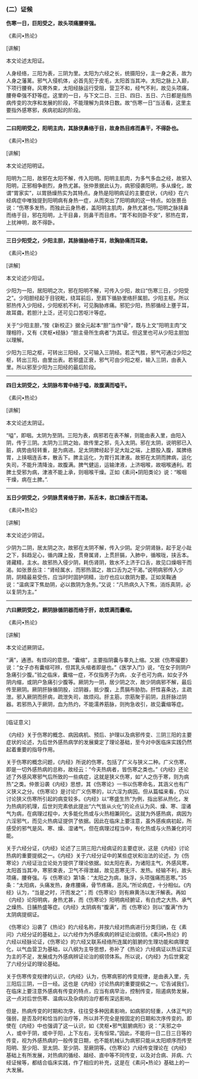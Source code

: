 ### (二）证候

**伤寒一日，巨阳受之，故头项痛腰脊强。**

​《素问•热论》

[讲解]

本文论述太阳证。

人身经络，三阳为表，三阴为里。太阳为六经之长，统摄阳分，主一身之表，故为人身之藩蓠。邪气入侵机体，必首先犯于皮毛，太阳首当其冲。太阳之脉上入巅，下项行腰脊。风寒外束，太阳经脉运行受阻，营卫不和，经气不利，故见头项痛，腰脊牵强不舒等症。这里的一日，与下文二日、三日、四日、五日、六日都是指热病传变的次序和发展的阶段，不能理解为具体日数。故“伤寒一日”当活看，这里主要指外感寒邪，疾病初起的阶段。

* * *

**二曰阳明受之，阳明主肉，其脉侠鼻络于目，故身热目疼而鼻干，不得卧也。**

​《素问•热论》

[讲解]

本文论述阳明证。

阳明为二阳，故邪在太阳不解，传入阳明。阳明主肌肉，为多气多血之经，故邪入阳明，正邪相争剧烈，身热尤甚。张仲景据此认为，病邪侵袭阳明，多从燥化，故谓“胃家实”，以胃肠燥热实为其特点。身热是阳明病证的主要症状，《内经》在六经病症中唯独提到阳明病有身热一症，从而突出了阳明病的这一特点。如张景岳说：“伤寒多发热，而独此云身热者，盖阳明主肌肉，身热尤甚也。”阳明之脉挟鼻而络于目，邪在阳明，上干目鼻，则鼻干而目疼。“胃不和则卧不安”，邪热在胃，上扰神明，故不得卧。

* * *

**三日少阳受之，少阳主胆，其脉循胁络于耳，故胸胁痛而耳聋。**

​《素问•热论》

[讲解]

本文论述少阳证。

少阳为一阳，居阳明之次，邪在阳明不解，可传入少阳，故曰“伤寒三日，少阳受之”。少阳胆经起于目锐毗，绕耳前后，至肩下循胁里络肝属胆。少阳主枢。所以邪热传入少阳经，少阳枢机不利，可见胸胁疼痛。邪犯少阳，热邪循经上壅于耳，故耳聋。若胆汁上泛，还可见口苦呕汁等症。

关于“少阳主胆，”按《新校正》据全元起本“胆”当作“骨”，既与上文“阳明主肉”文理相符，又有《灵枢•经脉》“胆主骨所生病者”为其证。但这里也可从少阳主胆加以理解。

少阳为三阳之枢，可转出三阳经，又可输入三阴经。若正气胜，邪气可通过少阳之枢，转出三阳，由里出表。若邪盛正衰，邪气可由少阳之枢，输入三阴，由表入里。所以邪至少阳为三阳经的最后阶段。

* * *

**四日太阴受之，太阴脉布胃中络于嗌，故腹满而嗌干。**

​《素问•热论》

[讲解]

本文论述太阴证。

“嗌”，即咽。太阴为至阴。三阳为表，病邪若在表不解，则能由表入里，由阳入阴，传于三阴。太阴为三阴之始，故传里之邪，先入太阴。邪在太阴，说明邪已入脏，病势由轻转重，是为病进。足太阴脾经起于足大趾之端，上膝股入腹，属脾络胃，上挟咽连舌本，散舌下。脾主运化，为胃行其津液。故邪在太阴而脾病，运化失司，不能升清降浊，故腹满。脾气健运，运输津液，上济咽喉，故咽喉通利。若脾土受邪为病，津液不能上承，则咽喉干燥。正如《素问•阴阳类论》说：“喉咽干燥，病在土脾。”.

* * *

**五日少阴受之，少阴脉贯肾络于肺，系舌本，故口燥舌干而渴。**

​《素问•热论》

[讲解]

本文论述少阴证。

少阴为二阴，居太阴之次，故邪在太阴不解，传入少阴。足少阴肾脉，起于足小趾之下，斜趋足心，循内踝上股，贯脊属肾，上贯肝膈，入肺中，循喉咙，挟舌本。肾藏精，主水。故邪热入侵少阴，耗伤肾阴，致水不上济于口舌，故见口燥咽干而渴。如张景岳注：“肾经属水，而邪热涸之，故口舌为之干渴。”说明病邪传入少阴，阴精最易受伤，应当时时固护阴精，治疗也应以救阴为要。正如吴鞠通说：“温病深下焦劫阴，必以救阴为急务。”又说：“凡热病久入下焦，消烁真阴，必以复阴为主。”

* * *

**六曰厥阴受之，厥阴脉循阴器而络于肝，故烦满而囊缩。**

​《素问•热论》

[讲解]

本文论述厥阴证。

“满”，通懑。有烦闷的意思。“囊缩”，主要指阴囊与睾丸上缩。又据《伤寒撮要》说：“女子亦有囊缩可辨，但其乳头缩者即是也。”《医学入门》说，“在女子则阴户急痛引少腹。”验之临床，囊缩一症，不仅指男子为病，.女子也可为病，如女子外阴内缩，或阴户急痛引少腹等。厥阴为一阴，居少阴之次，故少阴病邪不解，最后传至厥阴。厥阴肝脉循阴股，过阴器，抵少腹，上贯膈布胁肋。肝性喜条达，主疏泄。邪入厥阴而肝病，疏泄失司，故烦闷。肝主筋，宗筋聚于前阴，且肝脉过阴器。若邪热入于厥阴，血为热灼，不能濡养筋脉，则拘急收引，故见囊缩等症。

* * *

[临证意义]

《内经》关于伤寒的概念、病因病机、预后、护理以及病邪传变、三阴三阳的主要症状的论述，为后世外感热病学的发展奠定了理论基础，至今对中医临床实践仍然起着重要的指导作用。

关于伤寒的概念问题，《内经》所说的伤寒，包括了广义与狭义二种。广义伤寒，即是一切外感热病的总称，故经云：“今夫热病者，皆伤寒之类也。”《内经》还论述了外感风寒邪气后所致的一些病症，这就是狭义伤寒，如“人之伤于寒，则为病热”之类。仲景沿袭《内经》思想，其《伤寒论》一书以伤寒命名，其涵义也有广义狭义之分。《伤寒论》是讨论广义伤寒的，以六淫为病因。但从篇幅来看，仍以讨论狭义伤寒所引起的病变较多。《内经》以“寒盛生热”为例，指出邪从热化，发为热病的机理，后世刘完素依此提出“六气皆从火化”的论点认为风、燥、寒、湿诸气为病，在病理过程中，大多能化热或与火热相兼同化。这就为外感热病，病因为六淫邪气，而见火热病证提供了依据。因此在临床上要注意，虽外感疾病初起，所感受的邪气是风、寒、燥、湿诸气，但在病理过程当中，有化热或与火热兼化的可能。

关于六经分证，《内经》论述了三阴三阳六经病证的主要症状，这是《内经》讨论热病的重要提纲之一。《内经》关于六经分证中的某些症状和治法的论述，为《伤寒论》六经证治立论处方提供了理论依据。如太阳在表，为诸阳主气，外感风寒，太阳首当其冲，寒邪束表，卫气不得泄越，故见恶寒无汗、发热。经输不利，故头项痛，腰脊强。与《伤寒论》第1条：“太阳之为病，脉浮，头项强痛而恶寒。”35条：“太阳病，头痛发热，身疼腰痛，骨节疼痛，恶风。”所论病症，十分相似。《内经》认为，“当是之时，汗而发之”；而《伤寒论》则有麻黄汤以发汗解表。再如《内经》论阳明病，身热尤甚，而《伤寒论》阳明病经腑证，有白虎之大热、承气之燥热、日脯热盛等症。《内经》太阴病有“腹满”，而《伤寒论》则以“腹满”作为太阴病提纲证。

《伤寒论》沿袭了《热论》的六经名称，并按六经对热病进行分类归纳，在《素问》六经分证的基础上，以六经作为外感疾病的辨证论治纲领。《素问•热论》的六经以经脉论证，《伤寒论》的六经又联系经络所连属的脏腑的生理功能和病理变化，以气血营卫为基础，以八纲为主导思想，弥补了《热论》六经病证以热证实证为主的不足，发展成为外感病辨证论治的纲领体系。所以说，《内经》为后世奠定了六经分证的理论基础。

关于伤寒传变规律的认识，《内经》认为，伤寒病邪的传变规律，是由表入里，先三阳后三阴，一日一经。这也是《内经》讨论热病的重要提纲之一。它告诫我们，在临床上要注意外感病有传变的特点，应当有病早治，控制传变，阻遏病势发展，这一点对后世伤寒、温病以及杂病的治疗都有深远影响。

但是，热病传变的时期和次序，往往受多种因素影响，如病邪的轻重，人体正气的强弱，是否及时和恰当的治疗等，所以并不完全是按固定的日期和次序传变的。即使在《内经》中也强调了这一认识，如《灵枢•邪气脏腑病形》说：“夫邪之中人，或中于阴，或中于阳，上下左右，无有恒常。”因此，不能将一日二日三日等的传变，视为外感热病的一般传变日期，也不能机械认为病邪只能从太阳顺序而传至阳明、至少阳、至太阴、至少阴、至厥阴等。《伤寒论》六经传变理论在《内经》基础上有所发展，对热病的循经、越经、直中等不同传变，以及对合病、并病、六经证候等，都结合临床实践，作了相应的补充，这是在《素问•热论》基础上的一大发展。

